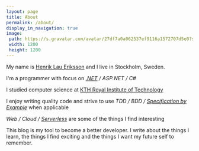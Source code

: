 ```yaml
---
layout: page
title: About
permalink: /about/
display_in_navigation: true
image:
 path: https://s.gravatar.com/avatar/27df7a0a062537ef9116a1572707d5e0?s=1200
 width: 1200
 height: 1200
---
```


My name is [Henrik Lau Eriksson](http://henrik.laueriksson.com) and I live in Stockholm, Sweden.

I'm a programmer with focus on _[.NET](https://www.microsoft.com/net) / ASP.NET / C#_

I studied computer science at [KTH Royal Institute of Technology](https://www.kth.se/profile/heer/?l=en)

I enjoy writing quality code and strive to use _TDD / BDD / [Specification by Example](https://gojko.net/books/specification-by-example/)_ when applicable

_Web / Cloud / [Serverless](https://azure.microsoft.com/en-us/overview/serverless-computing/)_ are some of the things I find interesting

This blog is my tool to become a better developer. I write about the things I learn, the things I find exciting and the things I want my future self to remember.
